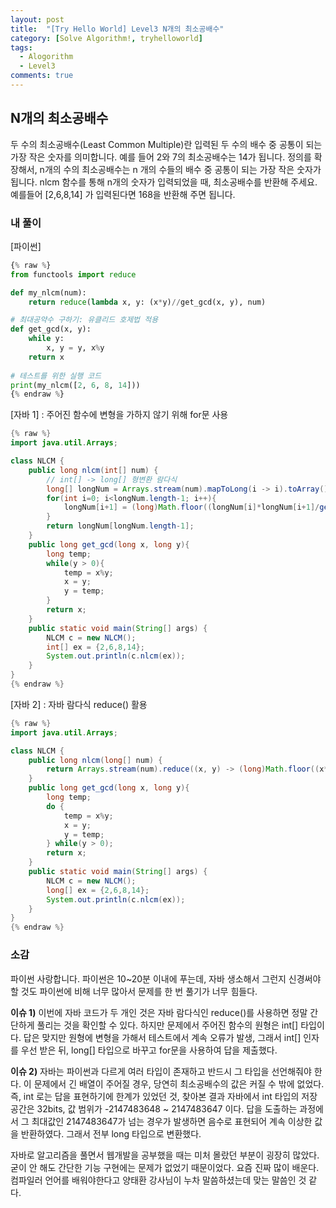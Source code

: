 ```yaml
---
layout: post
title:  "[Try Hello World] Level3 N개의 최소공배수"
category: [Solve Algorithm!, tryhelloworld]
tags:
  - Alogorithm
  - Level3
comments: true
---
```


## N개의 최소공배수
두 수의 최소공배수(Least Common Multiple)란 입력된 두 수의 배수 중 공통이 되는 가장 작은 숫자를 의미합니다. 예를 들어 2와 7의 최소공배수는 14가 됩니다. 정의를 확장해서, n개의 수의 최소공배수는 n 개의 수들의 배수 중 공통이 되는 가장 작은 숫자가 됩니다. nlcm 함수를 통해 n개의 숫자가 입력되었을 때, 최소공배수를 반환해 주세요. 예를들어 [2,6,8,14] 가 입력된다면 168을 반환해 주면 됩니다.

### 내 풀이

[파이썬]

```python
{% raw %}
from functools import reduce

def my_nlcm(num):
    return reduce(lambda x, y: (x*y)//get_gcd(x, y), num)

# 최대공약수 구하기: 유클리드 호제법 적용
def get_gcd(x, y):
    while y:
        x, y = y, x%y
    return x
    
# 테스트를 위한 실행 코드
print(my_nlcm([2, 6, 8, 14]))
{% endraw %}
```

[자바 1] : 주어진 함수에 변형을 가하지 않기 위해 for문 사용

```java
{% raw %}
import java.util.Arrays;

class NLCM {
    public long nlcm(int[] num) {
        // int[] -> long[] 형변환 람다식
        long[] longNum = Arrays.stream(num).mapToLong(i -> i).toArray();
        for(int i=0; i<longNum.length-1; i++){
            longNum[i+1] = (long)Math.floor((longNum[i]*longNum[i+1]/get_gcd(longNum[i], longNum[i+1])));
        }
        return longNum[longNum.length-1];
    }
    public long get_gcd(long x, long y){
        long temp;
        while(y > 0){
            temp = x%y;
            x = y;
            y = temp;
        }
        return x;
    }
    public static void main(String[] args) {
        NLCM c = new NLCM();
        int[] ex = {2,6,8,14};
        System.out.println(c.nlcm(ex));
    }
}
{% endraw %}
```

[자바 2] : 자바 람다식 reduce() 활용

```java
{% raw %}
import java.util.Arrays;

class NLCM {
    public long nlcm(long[] num) {
        return Arrays.stream(num).reduce((x, y) -> (long)Math.floor((x*y)/get_gcd(x,y))).getAsLong();
    }
    public long get_gcd(long x, long y){
        long temp;
        do {
            temp = x%y;
            x = y;
            y = temp;
        } while(y > 0);
        return x;
    }
    public static void main(String[] args) {
        NLCM c = new NLCM();
        long[] ex = {2,6,8,14};
        System.out.println(c.nlcm(ex));
    }
}
{% endraw %}
```

### 소감
파이썬 사랑합니다. 파이썬은 10~20분 이내에 푸는데, 자바 생소해서 그런지 신경써야 할 것도 파이썬에 비해 너무 많아서 문제를 한 번 풀기가 너무 힘들다. 

**이슈 1)** 이번에 자바 코드가 두 개인 것은 자바 람다식인 reduce()를 사용하면 정말 간단하게 풀리는 것을 확인할 수 있다. 하지만 문제에서 주어진 함수의 원형은 int[] 타입이다. 답은 맞지만 원형에 변형을 가해서 테스트에서 계속 오류가 발생, 그래서 int[] 인자를 우선 받은 뒤, long[] 타입으로 바꾸고 for문을 사용하여 답을 제출했다.

**이슈 2)** 자바는 파이썬과 다르게 여러 타입이 존재하고 반드시 그 타입을 선언해줘야 한다. 이 문제에서 긴 배열이 주어질 경우, 당연히 최소공배수의 값은 커질 수 밖에 없었다. 즉, int 로는 답을 표현하기에 한계가 있었던 것, 찾아본 결과 자바에서 int 타입의 저장 공간은 32bits, 값 범위가 -2147483648 ~ 2147483647 이다. 답을 도출하는 과정에서 그 최대값인 2147483647가 넘는 경우가 발생하면 음수로 표현되어 계속 이상한 값을 반환하였다. 그래서 전부 long 타입으로 변환했다.

자바로 알고리즘을 풀면서 웹개발을 공부했을 때는 미처 몰랐던 부분이 굉장히 많았다. 굳이 안 해도 간단한 기능 구현에는 문제가 없었기 때문이었다. 요즘 진짜 많이 배운다. 컴파일러 언어를 배워야한다고 양태환 강사님이 누차 말씀하셨는데 맞는 말씀인 것 같다. 